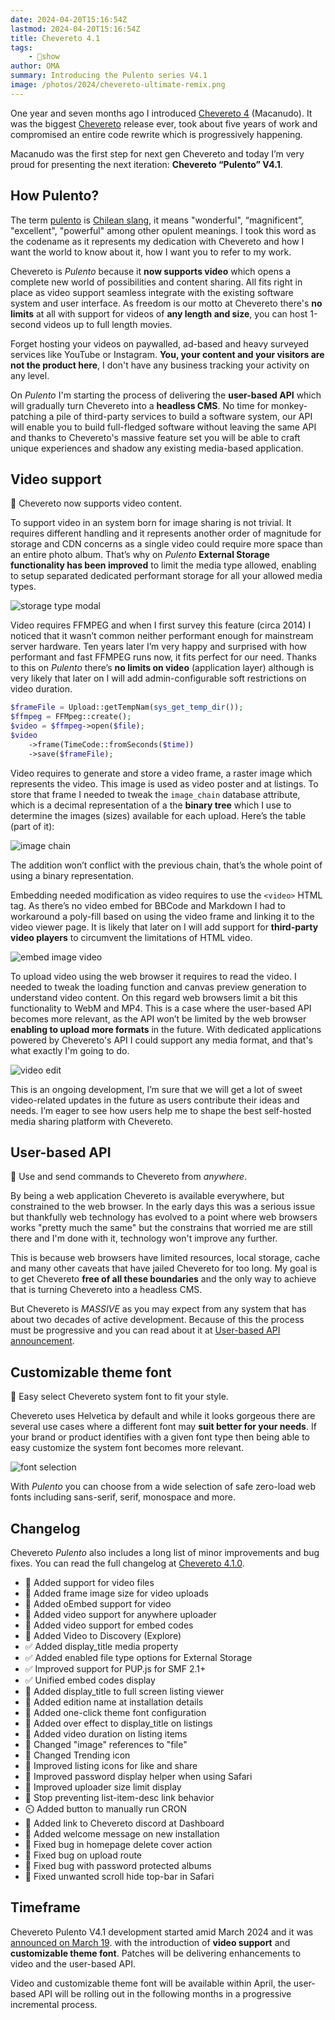 ```yaml
---
date: 2024-04-20T15:16:54Z
lastmod: 2024-04-20T15:16:54Z
title: Chevereto 4.1
tags:
    - 🤯show
author: OMA
summary: Introducing the Pulento series V4.1
image: /photos/2024/chevereto-ultimate-remix.png
---
```


One year and seven months ago I introduced [Chevereto 4](https://rodolfoberrios.com/2022/09/20/chevereto-4/) (Macanudo). It was the biggest [Chevereto](https://chevereto.com) release ever, took about five years of work and compromised an entire code rewrite which is progressively happening.

Macanudo was the first step for next gen Chevereto and today I’m very proud for presenting the next iteration: **Chevereto “Pulento” V4.1**.

## How Pulento?

The term [pulento](https://dle.rae.es/pulento) is [Chilean slang](https://www.urbandictionary.com/define.php?term=Pulento), it means "wonderful", “magnificent”, "excellent", "powerful" among other opulent meanings. I took this word as the codename as it represents my dedication with Chevereto and how I want the world to know about it, how I want you to refer to my work.

Chevereto is *Pulento* because it **now supports video** which opens a complete new world of possibilities and content sharing. All fits right in place as video support seamless integrate with the existing software system and user interface. As freedom is our motto at Chevereto there's **no limits** at all with support for videos of **any length and size**, you can host 1-second videos up to full length movies.

Forget hosting your videos on paywalled, ad-based and heavy surveyed services like YouTube or Instagram. **You, your content and your visitors are not the product here**, I don't have any business tracking your activity on any level.

On *Pulento* I'm starting the process of delivering the **user-based API** which will gradually turn Chevereto into a **headless CMS**. No time for monkey-patching a pile of third-party services to build a software system, our API will enable you to build full-fledged software without leaving the same API and thanks to Chevereto's massive feature set you will be able to craft unique experiences and shadow any existing media-based application.

## Video support

🎥 Chevereto now supports video content.

To support video in an system born for image sharing is not trivial. It requires different handling and it represents another order of magnitude for storage and CDN concerns as a single video could require more space than an entire photo album. That’s why on *Pulento* **External Storage functionality has been improved** to limit the media type allowed, enabling to setup separated dedicated performant storage for all your allowed media types.

![storage type modal](/photos/2024/chevereto-4.1/storage-type-modal.png)

Video requires FFMPEG and when I first survey this feature (circa 2014) I noticed that it wasn’t common neither performant enough for mainstream server hardware. Ten years later I’m very happy and surprised with how performant and fast FFMPEG runs now, it fits perfect for our need. Thanks to this on *Pulento* there’s **no limits on video** (application layer) although is very likely that later on I will add admin-configurable soft restrictions on video duration.

```php
$frameFile = Upload::getTempNam(sys_get_temp_dir());
$ffmpeg = FFMpeg::create();
$video = $ffmpeg->open($file);
$video
    ->frame(TimeCode::fromSeconds($time))
    ->save($frameFile);
```

Video requires to generate and store a video frame, a raster image which represents the video. This image is used as video poster and at listings. To store that frame I needed to tweak the `image_chain` database attribute, which is a decimal representation of a the **binary tree** which I use to determine the images (sizes) available for each upload. Here’s the table (part of it):

![image chain](/photos/2024/chevereto-4.1/image-chain.png)

The addition won’t conflict with the previous chain, that’s the whole point of using a binary representation.

Embedding needed modification as video requires to use the `<video>` HTML tag. As there’s no video embed for BBCode and Markdown I had to workaround a poly-fill based on using the video frame and linking it to the video viewer page. It is likely that later on I will add support for **third-party video players** to circumvent the limitations of HTML video.

![embed image video](/photos/2024/chevereto-4.1/embed-image-video.png)

To upload video using the web browser it requires to read the video. I needed to tweak the loading function and canvas preview generation to understand video content. On this regard web browsers limit a bit this functionality to WebM and MP4. This is a case where the user-based API becomes more relevant, as the API won’t be limited by the web browser **enabling to upload more formats** in the future. With dedicated applications powered by Chevereto's API I could support any media format, and that's what exactly I'm going to do.

![video edit](/photos/2024/chevereto-4.1/video-edit.png)

This is an ongoing development, I’m sure that we will get a lot of sweet video-related updates in the future as users contribute their ideas and needs. I’m eager to see how users help me to shape the best self-hosted media sharing platform with Chevereto.

## User-based API

🥑 Use and send commands to Chevereto from *anywhere*.

By being a web application Chevereto is available everywhere, but constrained to the web browser. In the early days this was a serious issue but thankfully web technology has evolved to a point where web browsers works "pretty much the same" but the constrains that worried me are still there and I'm done with it, technology won't improve any further.

This is because web browsers have limited resources, local storage, cache and many other caveats that have jailed Chevereto for too long. My goal is to get Chevereto **free of all these boundaries** and the only way to achieve that is turning Chevereto into a headless CMS.

But Chevereto is *MASSIVE* as you may expect from any system that has about two decades of active development. Because of this the process must be progressive and you can read about it at [User-based API announcement](https://blog.chevereto.com/upcoming/user-based-api/).

## Customizable theme font

👻 Easy select Chevereto system font to fit your style.

Chevereto uses Helvetica by default and while it looks gorgeous there are several use cases where a different font may **suit better for your needs**. If your brand or product identifies with a given font type then being able to easy customize the system font becomes more relevant.

![font selection](/photos/2024/chevereto-4.1/font-selection.png)

With *Pulento* you can choose from a wide selection of safe zero-load web fonts including sans-serif, serif, monospace and more.

## Changelog

Chevereto *Pulento* also includes a long list of minor improvements and bug fixes. You can read the full changelog at [Chevereto 4.1.0](https://chevereto.com/community/threads/chevereto-v4-1-0.15351/).

- 🎥 Added support for video files
- 🎥 Added frame image size for video uploads
- 🎥 Added oEmbed support for video
- 🎥 Added video support for anywhere uploader
- 🎥 Added video support for embed codes
- 🎥 Added Video to Discovery (Explore)
- ✅ Added display_title media property
- ✅ Added enabled file type options for External Storage
- ✅ Improved support for PUP.js for SMF 2.1+
- ✅ Unified embed codes display
- 💅 Added display_title to full screen listing viewer
- 💅 Added edition name at installation details
- 💅 Added one-click theme font configuration
- 💅 Added over effect to display_title on listings
- 💅 Added video duration on listing items
- 💅 Changed "image" references to "file"
- 💅 Changed Trending icon
- 💅 Improved listing icons for like and share
- 💅 Improved password display helper when using Safari
- 💅 Improved uploader size limit display
- 💅 Stop preventing list-item-desc link behavior
- ⏲️ Added button to manually run CRON
- 💬 Added link to Chevereto discord at Dashboard
- 🤚 Added welcome message on new installation
- 🐞 Fixed bug in homepage delete cover action
- 🐞 Fixed bug on upload route
- 🐞 Fixed bug with password protected albums
- 🐞 Fixed unwanted scroll hide top-bar in Safari

## Timeframe

Chevereto Pulento V4.1 development started amid March 2024 and it was [announced on March 19](https://chevereto.com/community/threads/chevereto-v4-1-0.15351/). with the introduction of **video support** and **customizable theme font**. Patches will be delivering enhancements to video and the user-based API.

Video and customizable theme font will be available within April, the user-based API will be rolling out in the following months in a progressive incremental process.
